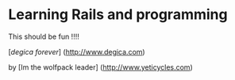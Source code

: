 # Learning Rails and programming #

This should be fun  !!!!

[*degica forever*] (http://www.degica.com)

by [Im the wolfpack leader]  (http://www.yeticycles.com)

